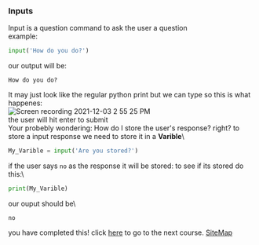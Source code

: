 ### Inputs
Input is a question command to ask the user a question\
example:
```python
input('How do you do?')
```
our output will be:
```
How do you do?
```
It may just look like the regular python print but we can type so this is what happenes:\
![Screen recording 2021-12-03 2 55 25 PM](https://user-images.githubusercontent.com/76494513/144665006-921b74ef-1f12-49f0-92bb-f6067a37c855.gif)\
the user will hit enter to submit\
Your probebly wondering: How do I store the user's response? right?
to store a input response we need to store it in a **Varible**\
```python
My_Varible = input('Are you stored?')
```
if the user says `no` as the response it will be stored: to see if its stored do this:\
```python
print(My_Varible)
```
our ouput should be\
```
no
```
you have completed this! click [here](vars.html) to go to the next course.
[SiteMap](Map.html)
